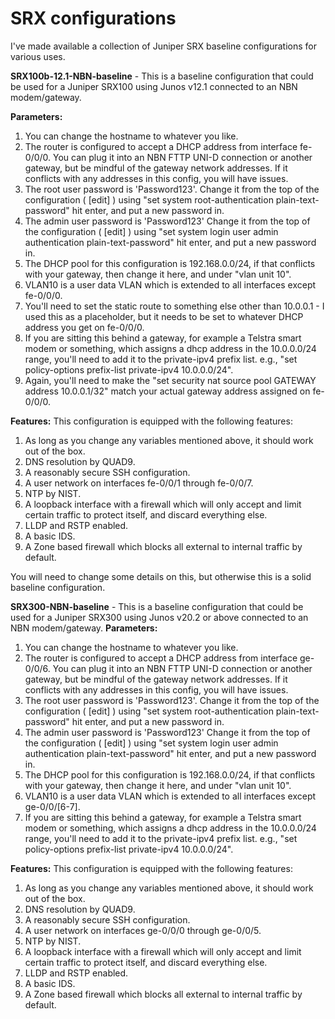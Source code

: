 # SRX configurations
I've made available a collection of Juniper SRX baseline configurations for various uses. 

**SRX100b-12.1-NBN-baseline** - This is a baseline configuration that could be used for a Juniper SRX100 using Junos v12.1 connected to an NBN modem/gateway.

**Parameters:**
1. You can change the hostname to whatever you like.
2. The router is configured to accept a DHCP address from interface fe-0/0/0. You can plug it into an NBN FTTP UNI-D connection or another gateway, but be mindful of the gateway network addresses. If it conflicts with any addresses in this config, you will have issues.
3. The root user password is 'Password123'. Change it from the top of the configuration ( [edit] ) using "set system root-authentication plain-text-password" hit enter, and put a new password in.
4. The admin user password is 'Password123' Change it from the top of the configuration ( [edit] ) using "set system login user admin authentication plain-text-password" hit enter, and put a new password in.
5. The DHCP pool for this configuration is 192.168.0.0/24, if that conflicts with your gateway, then change it here, and under "vlan unit 10".
6. VLAN10 is a user data VLAN which is extended to all interfaces except fe-0/0/0.
7. You'll need to set the static route to something else other than 10.0.0.1 - I used this as a placeholder, but it needs to be set to whatever DHCP address you get on fe-0/0/0.
8. If you are sitting this behind a gateway, for example a Telstra smart modem or something, which assigns a dhcp address in the 10.0.0.0/24 range, you'll need to add it to the private-ipv4 prefix list. e.g., "set policy-options prefix-list private-ipv4 10.0.0.0/24".
9. Again, you'll need to make the "set security nat source pool GATEWAY address 10.0.0.1/32" match your actual gateway address assigned on fe-0/0/0.

**Features:** This configuration is equipped with the following features:
1. As long as you change any variables mentioned above, it should work out of the box.
2. DNS resolution by QUAD9.
3. A reasonably secure SSH configuration.
4. A user network on interfaces fe-0/0/1 through fe-0/0/7.
5. NTP by NIST.
6. A loopback interface with a firewall which will only accept and limit certain traffic to protect itself, and discard everything else.
7. LLDP and RSTP enabled.
8. A basic IDS.
9. A Zone based firewall which blocks all external to internal traffic by default.

You will need to change some details on this, but otherwise this is a solid baseline configuration.

**SRX300-NBN-baseline** - This is a baseline configuration that could be used for a Juniper SRX300 using Junos v20.2 or above connected to an NBN modem/gateway.
**Parameters:**
1. You can change the hostname to whatever you like.
2. The router is configured to accept a DHCP address from interface ge-0/0/6. You can plug it into an NBN FTTP UNI-D connection or another gateway, but be mindful of the gateway network addresses. If it conflicts with any addresses in this config, you will have issues.
3. The root user password is 'Password123'. Change it from the top of the configuration ( [edit] ) using "set system root-authentication plain-text-password" hit enter, and put a new password in.
4. The admin user password is 'Password123' Change it from the top of the configuration ( [edit] ) using "set system login user admin authentication plain-text-password" hit enter, and put a new password in.
5. The DHCP pool for this configuration is 192.168.0.0/24, if that conflicts with your gateway, then change it here, and under "vlan unit 10".
6. VLAN10 is a user data VLAN which is extended to all interfaces except ge-0/0/[6-7].
7. If you are sitting this behind a gateway, for example a Telstra smart modem or something, which assigns a dhcp address in the 10.0.0.0/24 range, you'll need to add it to the private-ipv4 prefix list. e.g., "set policy-options prefix-list private-ipv4 10.0.0.0/24".

**Features:** This configuration is equipped with the following features:
1. As long as you change any variables mentioned above, it should work out of the box.
2. DNS resolution by QUAD9.
3. A reasonably secure SSH configuration.
4. A user network on interfaces ge-0/0/0 through ge-0/0/5.
5. NTP by NIST.
6. A loopback interface with a firewall which will only accept and limit certain traffic to protect itself, and discard everything else.
7. LLDP and RSTP enabled.
8. A basic IDS.
9. A Zone based firewall which blocks all external to internal traffic by default.
